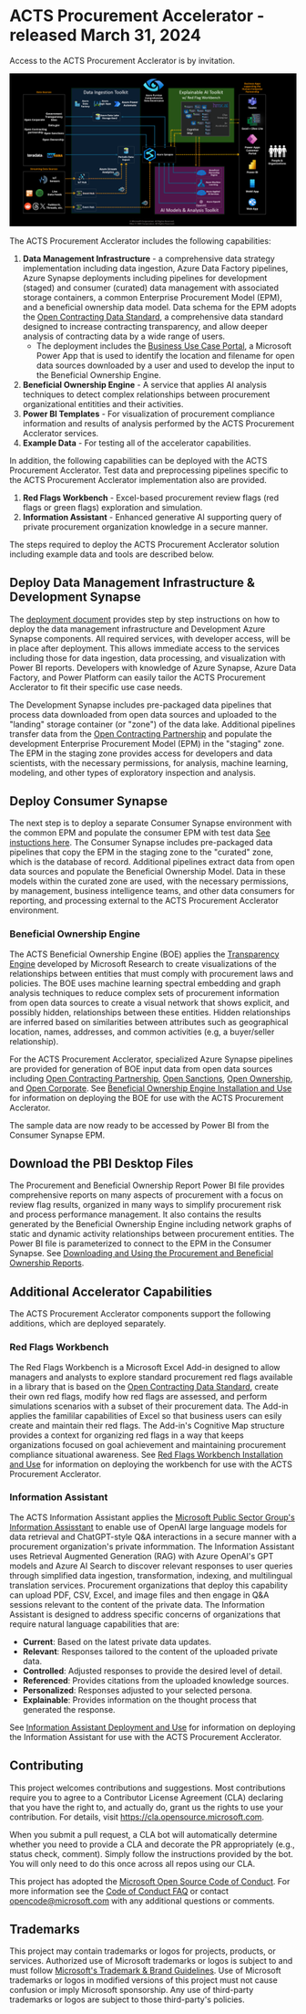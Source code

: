 # ACTS Procurement Accelerator - released March 31, 2024

Access to the ACTS Procurement Acclerator is by invitation.

![ACTS Procurement Accelerator Architecture](./Architecture.png)

The ACTS Procurement Acclerator includes the following capabilities:

1. **Data Management Infrastructure** - a comprehensive data strategy implementation including data ingestion, Azure Data Factory pipelines, Azure Synapse deployments including pipelines for development (staged) and consumer (curated) data management with associated storage containers, a common Enterprise Procurement Model (EPM), and a beneficial ownership data model. Data schema for the EPM adopts the [Open Contracting Data Standard](https://www.open-contracting.org/data-standard/), a comprehensive data standard designed to increase contracting transparency, and allow deeper analysis of contracting data by a wide range of users.
    - The deployment includes the [Business Use Case Portal](DeliveryIP_GitHub/BusinessUseCasePortal), a Microsoft Power App that is used to identify the location and filename for open data sources downloaded by a user and used to develop the input to the Beneficial Ownership Engine.
2. **Beneficial Ownership Engine** - A service that applies AI analysis techniques to detect complex relationships between procurement organizational entitities and their activities.
3. **Power BI Templates** - For visualization of procurement compliance information and results of analysis performed by the ACTS Procurement Acclerator services.
4. **Example Data** - For testing all of the accelerator capabilities.

In addition, the following capabilities can be deployed with the ACTS Procurement Acclerator. Test data and preprocessing pipelines specific to the ACTS Procurement Acclerator implementation also are provided.

1. **Red Flags Workbench** - Excel-based procurement review flags (red flags or green flags) exploration and simulation.
2. **Information Assistant** - Enhanced generative AI supporting query of private procurement organization knowledge in a secure manner.

The steps required to deploy the ACTS Procurement Acclerator solution including example data and tools are described below.

## Deploy Data Management Infrastructure & Development Synapse

The [deployment document](DeliveryIP_GitHub/) provides step by step instructions on how to deploy the data management infrastructure and Development Azure Synapse components. All required services, with developer access, will be in place after deployment. This allows immediate access to the services including those for data ingestion, data processing, and visualization with Power BI reports. Developers with knowledge of Azure Synapse, Azure Data Factory, and Power Platform can easily tailor the ACTS Procurement Acclerator to fit their specific use case needs.

The Development Synapse includes pre-packaged data pipelines that process data downloaded from open data sources and uploaded to the "landing" storage container (or "zone") of the data lake. Additional pipelines transfer data from the [Open Contracting Partnership](https://www.open-contracting.org/data/) and populate the development Enterprise Procurement Model (EPM) in the "staging" zone. The EPM in the staging zone provides access for developers and data scientists, with the necessary permissions, for analysis, machine learning, modeling, and other types of exploratory inspection and analysis.

## Deploy Consumer Synapse

The next step is to deploy a separate Consumer Synapse environment with the common EPM and populate the consumer EPM with test data [See instuctions here](DeliveryIP_GitHub/consumers/procurement/). The Consumer Synapse includes pre-packaged data pipelines that copy the EPM in the staging zone to the "curated" zone, which is the database of record. Additional pipelines extract data from open data sources and populate the Beneficial Ownership Model. Data in these models within the curated zone are used, with the necessary permissions, by management, business intelligence teams, and other data consumers for reporting, and processing external to the ACTS Procurement Acclerator environment.

### Beneficial Ownership Engine

The ACTS Beneficial Ownership Engine (BOE) applies the [Transparency Engine](https://github.com/microsoft/transparency-engine) developed by Microsoft Research to create visualizations of the relationships between entities that must comply with procurement laws and policies. The BOE uses machine learning spectral embedding and graph analysis techniques to reduce complex sets of procurement information from open data sources to create a visual network that shows explicit, and possibly hidden, relationships between these entities. Hidden relationships are inferred based on similarities between attributes such as geographical location, names, addresses, and common activities (e.g, a buyer/seller relationship).

For the ACTS Procurement Acclerator, specialized Azure Synapse pipelines are provided for generation of BOE input data from open data sources including [Open Contracting Partnership](https://www.open-contracting.org/data/data-use/), [Open Sanctions](https://www.opensanctions.org/datasets/), [Open Ownership](https://register.openownership.org/download), and [Open Corporate](https://opencorporates.com/info/our-data/). See [Beneficial Ownership Engine Installation and Use](BeneficialOwnership/README.md) for information on deploying the BOE for use with the ACTS Procurement Acclerator.

The sample data are now ready to be accessed by Power BI from the Consumer Synapse EPM.

## Download the PBI Desktop Files

The Procurement and Beneficial Ownership Report Power BI file provides comprehensive reports on many aspects of procurement with a focus on review flag results, organized in many ways to simplify procurement risk and process performance management. It also contains the results generated by the Beneficial Ownership Engine including network graphs of static and dynamic activity relationships between procurement entities. The Power BI file is parameterized to connect to the EPM in the Consumer Synapse. See [Downloading and Using the Procurement and Beneficial Ownership Reports](DemoReports/README.md).

## Additional Accelerator Capabilities

The ACTS Procurement Acclerator components support the following additions, which are deployed separately.

### Red Flags Workbench

The Red Flags Workbench is a Microsoft Excel Add-in designed to allow managers and analysts to explore standard procurement red flags available in a library that is based on the [Open Contracting Data Standard](https://www.open-contracting.org/data-standard/), create their own red flags, modify how red flags are assessed, and perform simulations scenarios with a subset of their procurement data. The Add-in applies the famililar capabilities of Excel so that business users can esily create and maintain their red flags. The Add-in's Cognitive Map structure provides a context for organizing red flags in a way that keeps organizations focused on goal achievement and maintaining procurement compliance situational awareness. See [Red Flags Workbench Installation and Use](RedFlagsWorkbench/README.md) for information on deploying the workbench for use with the ACTS Procurement Acclerator.

### Information Assistant

The ACTS Information Assistant applies the [Microsoft Public Sector Group's Information Assisstant](https://github.com/microsoft/PubSec-Info-Assistant) to enable use of OpenAI large language models for data retrieval and ChatGPT-style Q&A interactions in a secure manner with a procurement organization's private informmation. The Information Assistant uses Retrieval Augmented Generation (RAG) with Azure OpenAI's GPT models and Azure AI Search to discover relevant responses to user queries through simplified data ingestion, transformation, indexing, and multilingual translation services. Procurement organizations that deploy this capability can upload PDF, CSV, Excel, and image files and then engage in Q&A sessions relevant to the content of the private data. The Information Assistant is designed to address specific concerns of organizations that require natural language capabilities that are:

- **Current**: Based on the latest private data updates.
- **Relevant**: Responses tailored to the content of the uploaded private data.
- **Controlled**: Adjusted responses to provide the desired level of detail.
- **Referenced**: Provides citations from the uploaded knowledge sources.
- **Personalized**: Responses adjusted to your selected persona.
- **Explainable**: Provides information on the thought process that generated the response.

See [Information Assistant Deployment and Use](InformationAssistant/README.md) for information on deploying the Information Assistant for use with the ACTS Procurement Acclerator.

## Contributing

This project welcomes contributions and suggestions.  Most contributions require you to agree to a Contributor License Agreement (CLA) declaring that you have the right to, and actually do, grant us the rights to use your contribution. For details, visit <https://cla.opensource.microsoft.com>.

When you submit a pull request, a CLA bot will automatically determine whether you need to provide a CLA and decorate the PR appropriately (e.g., status check, comment). Simply follow the instructions provided by the bot. You will only need to do this once across all repos using our CLA.

This project has adopted the [Microsoft Open Source Code of Conduct](https://opensource.microsoft.com/codeofconduct/).
For more information see the [Code of Conduct FAQ](https://opensource.microsoft.com/codeofconduct/faq/) or
contact [opencode@microsoft.com](mailto:opencode@microsoft.com) with any additional questions or comments.

## Trademarks

This project may contain trademarks or logos for projects, products, or services. Authorized use of Microsoft trademarks or logos is subject to and must follow
[Microsoft's Trademark & Brand Guidelines](https://www.microsoft.com/en-us/legal/intellectualproperty/trademarks/usage/general).
Use of Microsoft trademarks or logos in modified versions of this project must not cause confusion or imply Microsoft sponsorship. Any use of third-party trademarks or logos are subject to those third-party's policies.
